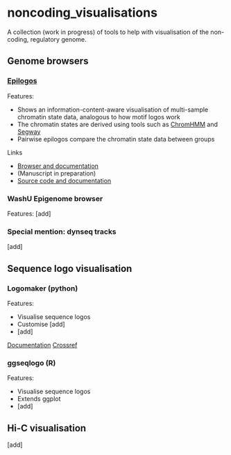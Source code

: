 # noncoding_visualisations
A collection (work in progress) of tools to help with visualisation of the non-coding, regulatory genome.

## Genome browsers

### [Epilogos](https://epilogos.altius.org/)

Features:
* Shows an information-content-aware visualisation of multi-sample chromatin state data, analogous to how motif logos work
* The chromatin states are derived using tools such as [ChromHMM](http://compbio.mit.edu/ChromHMM/) and [Segway](https://segway.hoffmanlab.org/)
* Pairwise epilogos compare the chromatin state data between groups

Links
* [Browser and documentation](https://epilogos.altius.org/)
* (Manuscript in preparation)
* [Source code and documentation](https://github.com/meuleman/epilogos)

### WashU Epigenome browser

Features:
[add]

### Special mention: dynseq tracks

[add]

## Sequence logo visualisation

### Logomaker (python)

Features:
* Visualise sequence logos
* Customise [add]
* [add]

[Documentation](https://logomaker.readthedocs.io/en/latest/)
[Crossref](https://doi.org/10.1093/bioinformatics/btz921)

### ggseqlogo (R)

Features:
* Visualise sequence logos
* Extends ggplot
* [add]



## Hi-C visualisation

[add]
